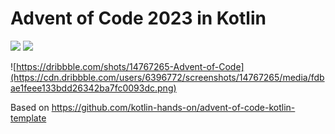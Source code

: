 # Advent of Code 2023 in Kotlin

![](https://img.shields.io/badge/day%20📅-7-blue) ![](https://img.shields.io/badge/stars%20⭐-12-yellow)

![https://dribbble.com/shots/14767265-Advent-of-Code](https://cdn.dribbble.com/users/6396772/screenshots/14767265/media/fdbae1feee133bdd26342ba7fc0093dc.png)

Based on https://github.com/kotlin-hands-on/advent-of-code-kotlin-template
